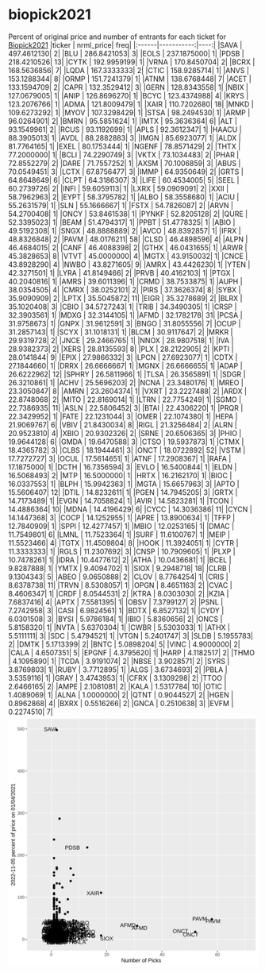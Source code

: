 # biopick2021
Percent of original price and number of entrants for each ticket for [Biopick2021](https://twitter.com/hashtag/Biopick2021)
|ticker |  nrml_price| freq|
|:------|-----------:|----:|
|SAVA   | 497.4612130|    2|
|BLU    | 286.8421053|    3|
|EOLS   | 237.1875000|    1|
|PDSB   | 218.4210526|   13|
|CYTK   | 192.9959199|    1|
|VRNA   | 170.8450704|    2|
|BCRX   | 168.5636856|    7|
|LQDA   | 167.3333333|    2|
|CTIC   | 158.9285714|    1|
|ANVS   | 153.1288344|    8|
|ORMP   | 151.7241379|    1|
|ATNM   | 138.6768448|    7|
|ACET   | 133.1594709|    2|
|CAPR   | 132.3529412|    3|
|GERN   | 128.8343558|    1|
|NBIX   | 127.0679005|    1|
|ANIP   | 126.8696270|    1|
|BCYC   | 123.4374988|    4|
|KRYS   | 123.2076766|    1|
|ADMA   | 121.8009479|    1|
|XAIR   | 110.7202680|   18|
|MNKD   | 109.6273292|    1|
|MYOV   | 107.3298429|    1|
|STSA   |  98.2494530|    1|
|ARMP   |  96.0264901|    2|
|BMRN   |  95.5851624|    1|
|IMTX   |  95.3636364|    6|
|ALT    |  93.1549961|    2|
|RCUS   |  93.1192699|    1|
|APLS   |  92.3612347|    1|
|HAACU  |  88.3905013|    1|
|AVDL   |  88.2882883|    3|
|IMGN   |  85.6923077|    1|
|ALDX   |  81.7764165|    1|
|EXEL   |  80.1753444|    1|
|NGENF  |  78.8571429|    2|
|THTX   |  77.2000000|    1|
|BCLI   |  74.2290749|    3|
|VKTX   |  73.1034483|    2|
|PHAR   |  72.8552279|    2|
|DARE   |  71.7557252|    1|
|AXSM   |  70.1006859|    3|
|ABUS   |  70.0549451|    3|
|LCTX   |  67.8756477|    3|
|IMMP   |  64.9350649|    2|
|GRTS   |  64.8648649|    6|
|CLPT   |  64.3186307|    3|
|LIFE   |  60.4534005|    5|
|SEEL   |  60.2739726|    2|
|INFI   |  59.6059113|    1|
|LXRX   |  59.0909091|    2|
|XXII   |  58.7962963|    2|
|EYPT   |  58.3795782|    1|
|ALBO   |  58.3558680|    1|
|ACIU   |  55.2631579|    1|
|SLN    |  55.1666667|    1|
|FSTX   |  54.7826087|    2|
|ARVN   |  54.2700408|    1|
|ONCY   |  53.8461538|    1|
|PYNKF  |  52.8205128|    2|
|QURE   |  52.3395023|    1|
|BEAM   |  51.4794317|    1|
|PPBT   |  51.4778325|    1|
|ABIO   |  49.5192308|    1|
|SNGX   |  48.8888889|    2|
|AVCO   |  48.8392857|    1|
|IFRX   |  48.8326848|    2|
|PAVM   |  48.0176211|   58|
|CLSD   |  46.4898596|    4|
|ALPN   |  46.4684015|    2|
|CANF   |  46.4088398|    2|
|GTHX   |  46.0431655|    1|
|ARWR   |  45.3828653|    8|
|VTVT   |  45.0000000|    4|
|MGTX   |  43.9150032|    1|
|CNCE   |  43.8928290|    4|
|NWBO   |  43.8271605|    9|
|AMRX   |  43.4426230|    1|
|YTEN   |  42.3271501|    1|
|LYRA   |  41.8149466|    2|
|PRVB   |  40.4162103|    1|
|PTGX   |  40.2040816|    1|
|AMRS   |  39.6011396|    1|
|CRMD   |  38.7533875|    1|
|AUPH   |  38.0354505|    4|
|CMRX   |  38.0252101|    2|
|PIRS   |  37.3626374|    8|
|SYBX   |  35.9090909|    2|
|LPTX   |  35.5045872|   11|
|EIGR   |  35.3278689|    2|
|BLRX   |  35.1020408|    3|
|CBIO   |  34.5727243|    1|
|TRIB   |  34.3490305|    1|
|CRSP   |  32.3903561|    1|
|MDXG   |  32.3144105|    1|
|AFMD   |  32.1782178|   31|
|PCSA   |  31.9758673|    1|
|GNPX   |  31.9612591|    3|
|BNGO   |  31.8055556|    7|
|OCUP   |  31.2857143|    1|
|SCYX   |  31.1018131|    1|
|BLCM   |  30.9117647|    2|
|MRKR   |  29.9319728|    2|
|JNCE   |  29.2466765|    1|
|NNOX   |  28.9807518|    1|
|IVA    |  28.9382373|    2|
|XERS   |  28.8135593|    8|
|PLX    |  28.2122905|    2|
|KPTI   |  28.0141844|    9|
|EPIX   |  27.9866332|    3|
|LPCN   |  27.6923077|    1|
|CDTX   |  27.1844660|    1|
|DRRX   |  26.6666667|    1|
|MGNX   |  26.6666655|    1|
|ADAP   |  26.6222962|   12|
|SPHRY  |  26.5811966|    1|
|TLSA   |  26.3565891|    1|
|SDGR   |  26.3210861|    1|
|ACHV   |  25.5696203|    2|
|NCNA   |  23.3480176|    1|
|MREO   |  23.3050847|    8|
|AMRN   |  23.2604374|    1|
|VXRT   |  23.2227488|    2|
|ARDX   |  22.8748068|    2|
|MITO   |  22.8169014|    1|
|LTRN   |  22.7754249|    1|
|SGMO   |  22.7386935|   11|
|ASLN   |  22.5806452|    3|
|BTAI   |  22.4306220|    1|
|PRQR   |  22.3429952|    1|
|FATE   |  22.1231044|    3|
|OMER   |  22.1074380|    1|
|HEPA   |  21.9069767|    6|
|VBIV   |  21.8430034|    8|
|RIGL   |  21.3256484|    2|
|ALRN   |  20.9523810|    4|
|XBIO   |  20.9302326|    2|
|SRNE   |  20.6506365|    3|
|PHIO   |  19.9644128|    6|
|GMDA   |  19.6470588|    3|
|CTSO   |  19.5937873|    1|
|CTMX   |  18.4365782|    3|
|CLBS   |  18.1944461|    3|
|ONCT   |  18.0722892|   52|
|VSTM   |  17.7272727|    3|
|OCUL   |  17.5614651|    1|
|ATNF   |  17.2908367|    1|
|RAFA   |  17.1875000|    1|
|DCTH   |  16.7356594|    3|
|EVLO   |  16.5400844|    1|
|ELDN   |  16.5068493|    2|
|MTP    |  16.5000000|    1|
|HRTX   |  16.2162170|    1|
|BIOC   |  16.0337553|    1|
|BLPH   |  15.9942363|    1|
|MGTA   |  15.6657963|    3|
|APTO   |  15.5606407|   12|
|DTIL   |  14.8232611|    1|
|PGEN   |  14.7945205|    3|
|GRTX   |  14.7173489|    1|
|EVGN   |  14.7058824|    1|
|AVIR   |  14.5823281|    1|
|TCON   |  14.4886364|   10|
|MDNA   |  14.4196429|    6|
|CYCC   |  14.3036386|   11|
|CYCN   |  14.1447368|    3|
|COCP   |  14.1252955|    1|
|APRE   |  13.8900634|    1|
|TFFP   |  12.7840909|    1|
|SPPI   |  12.4277457|    1|
|MBIO   |  12.0253165|    1|
|DMAC   |  11.7549801|    6|
|LMNL   |  11.7523364|    1|
|SURF   |  11.6100767|    1|
|MEIP   |  11.5523466|    4|
|TGTX   |  11.4509804|    8|
|HOOK   |  11.3924051|    1|
|CYTR   |  11.3333333|    1|
|RGLS   |  11.2307692|    3|
|CNSP   |  10.7909605|    1|
|PLXP   |  10.7478261|    1|
|IDRA   |  10.4477612|    2|
|ATHA   |  10.0436681|    1|
|BCEL   |   9.8287888|    1|
|YMTX   |   9.4094702|    1|
|SIOX   |   9.2948718|   18|
|CLRB   |   9.1304343|    5|
|ABEO   |   9.0650888|    2|
|CLOV   |   8.7764254|    1|
|CRIS   |   8.6378738|   11|
|TRVN   |   8.5308057|    1|
|OPGN   |   8.4651163|    2|
|CVAC   |   8.4606347|    1|
|CRDF   |   8.0544531|    2|
|KTRA   |   8.0303030|    2|
|KZIA   |   7.6837416|    4|
|APTX   |   7.5581395|    1|
|OBSV   |   7.3799127|    2|
|PSNL   |   7.2742958|    3|
|CASI   |   6.9824561|    1|
|BDTX   |   6.8527132|    1|
|CYDY   |   6.0301508|    3|
|BYSI   |   5.9786184|    1|
|IBIO   |   5.8360656|    2|
|ONCS   |   5.8158320|    1|
|NVTA   |   5.6370304|    1|
|CWBR   |   5.5303033|    1|
|ATHX   |   5.5111111|    3|
|SDC    |   5.4794521|    1|
|VTGN   |   5.2401747|    3|
|SLDB   |   5.1955783|    2|
|DMTK   |   5.1713399|    2|
|BNTC   |   5.0898204|    5|
|VINC   |   4.9000000|    2|
|CALA   |   4.6507351|    5|
|EPGNF  |   4.3795620|    1|
|HARP   |   4.1182517|    2|
|THMO   |   4.1095890|    1|
|TCDA   |   3.9191074|    2|
|NBSE   |   3.9028571|    2|
|SYRS   |   3.8769803|    1|
|RUBY   |   3.7712895|    1|
|ALGS   |   3.6734693|    2|
|PBLA   |   3.5359116|    1|
|GRAY   |   3.4743953|    1|
|CFRX   |   3.1309298|    2|
|TTOO   |   2.6466165|    2|
|AMPE   |   2.1081081|    2|
|KALA   |   1.5317784|   10|
|OTIC   |   1.4089069|    1|
|ALNA   |   1.0000000|    2|
|QTNT   |   0.9044527|    2|
|HGEN   |   0.8962868|    4|
|BXRX   |   0.5516266|    2|
|GNCA   |   0.2510638|    3|
|EVFM   |   0.2274510|    7|
![retvspicks](biopicks.png?raw=true)

